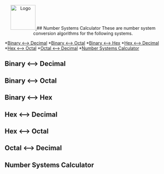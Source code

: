 <p align="center">
  <a href="https://github.com/Yousinator/Math-For-Computing">
    <img src="https://github.com/ShaanCoding/ReadME-Generator/blob/main/images/logo.png" alt="Logo" width="80" height="80">
  </a>
## Number Systems Calculator
These are number system conversion algorithms for the following systems.

*[Binary <--> Decimal](Binary-<-->-Decimal)
*[Binary <--> Octal](Binary-<-->-Octal)
*[Binary <--> Hex](Binary-<-->-Hex)
*[Hex <--> Decimal](Hex-<-->-Decimal)
*[Hex <--> Octal](Hex-<-->-Octal)
*[Octal <--> Decimal](Octal-<-->-Decimal)
*[Number Systems Calculator](Number-Systems-Calculator)

## Binary <--> Decimal

## Binary <--> Octal

## Binary <--> Hex

## Hex <--> Decimal

## Hex <--> Octal

## Octal <--> Decimal

## Number Systems Calculator
